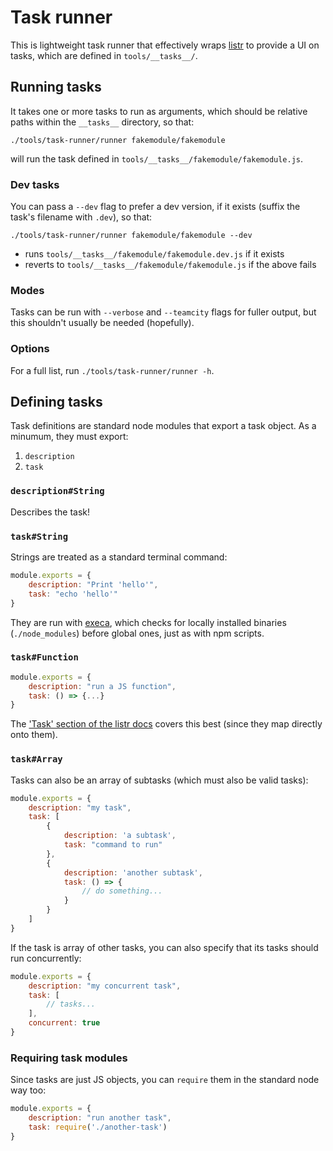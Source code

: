 # Task runner

This is lightweight task runner that effectively wraps [listr](https://github.com/SamVerschueren/listr) to provide a UI on tasks, which are defined in `tools/__tasks__/`.

## Running tasks

It takes one or more tasks to run as arguments, which should be relative paths within the `__tasks__` directory, so that:

```
./tools/task-runner/runner fakemodule/fakemodule
``` 

will run the task defined in `tools/__tasks__/fakemodule/fakemodule.js`.

### Dev tasks

You can pass a `--dev` flag to prefer a dev version, if it exists (suffix the task's filename with `.dev`), so that:

```
./tools/task-runner/runner fakemodule/fakemodule --dev
```
- runs `tools/__tasks__/fakemodule/fakemodule.dev.js` if it exists
- reverts to `tools/__tasks__/fakemodule/fakemodule.js` if the above fails

### Modes

Tasks can be run with `--verbose` and `--teamcity` flags for fuller output, but this shouldn't usually be needed (hopefully).

### Options

For a full list, run `./tools/task-runner/runner -h`.

## Defining tasks

Task definitions are standard node modules that export a task object. As a minumum, they must export:

1. `description` 
2. `task`


### `description#String`

Describes the task!

### `task#String`

Strings are treated as a standard terminal command:

```js
module.exports = {
    description: "Print 'hello'",
    task: "echo 'hello'"
}
```

They are run with [execa](https://github.com/sindresorhus/execa), which checks for locally installed binaries (`./node_modules`) before global ones, just as with npm scripts.

### `task#Function`



```js
module.exports = {
    description: "run a JS function",
    task: () => {...}
}
```
The ['Task' section of the listr docs](https://github.com/SamVerschueren/listr#task) covers this best (since they map directly onto them).

### `task#Array`

Tasks can also be an array of subtasks (which must also be valid tasks):

```js
module.exports = {
    description: "my task",
    task: [
        {
            description: 'a subtask',
            task: "command to run"
        },
        {
            description: 'another subtask',
            task: () => {
                // do something...            
            }
        }
    ]
}
```

If the task is array of other tasks, you can also specify that its tasks should run concurrently:

```js
module.exports = {
    description: "my concurrent task",
    task: [
    	// tasks...
    ],
    concurrent: true
}
```

### Requiring task modules

Since tasks are just JS objects, you can `require` them in the standard node way too:

```js
module.exports = {
    description: "run another task",
    task: require('./another-task')
}
```
